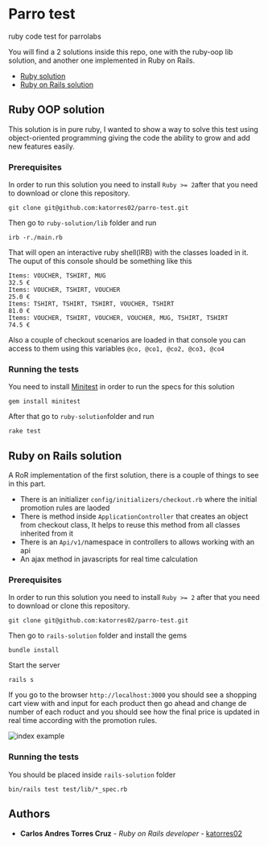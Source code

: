 # Parro test
ruby code test for parrolabs

You will find a 2 solutions inside this repo, one with the ruby-oop lib solution, and another one implemented in Ruby on Rails.
* [Ruby solution](#ruby-oop-solution)
* [Ruby on Rails solution](#ruby-on-rails-solution)

## Ruby OOP solution
This solution is in pure ruby, I wanted to show a way to solve this test using object-oriented programming giving the code the ability to grow and add new features easily.

### Prerequisites
In order to run this solution you need to install `Ruby >= 2`after that you need to download or clone this repository.
```
git clone git@github.com:katorres02/parro-test.git
```
Then go to `ruby-solution/lib` folder and run
```
irb -r./main.rb
```
That will open an interactive ruby shell(IRB) with the classes loaded in it. The ouput of this console should be something like this
```
Items: VOUCHER, TSHIRT, MUG
32.5 €
Items: VOUCHER, TSHIRT, VOUCHER
25.0 €
Items: TSHIRT, TSHIRT, TSHIRT, VOUCHER, TSHIRT
81.0 €
Items: VOUCHER, TSHIRT, VOUCHER, VOUCHER, MUG, TSHIRT, TSHIRT
74.5 €
```

Also a couple of checkout scenarios are loaded in that console you can access to them using this variables `@co, @co1, @co2, @co3, @co4`

### Running the tests
You need to install [Minitest](https://github.com/seattlerb/minitest) in order to run the specs for this solution

```
gem install minitest
```

After that go to `ruby-solution`folder and run
```
rake test
```

## Ruby on Rails solution
A RoR implementation of the first solution, there is a couple of things to see in this part.
* There is an initializer `config/initializers/checkout.rb` where the initial promotion rules are laoded
* There is method inside `ApplicationController` that creates an object from checkout class, It helps to reuse this method from all classes inherited from it
* There is an `Api/v1/`namespace in controllers to allows working with an api
* An ajax method in javascripts for real time calculation


### Prerequisites
In order to run this solution you need to install `Ruby >= 2` after that you need to download or clone this repository.
```
git clone git@github.com:katorres02/parro-test.git
```
Then go to `rails-solution` folder and install the gems
```
bundle install
```
Start the server
```
rails s
```

If you go to the browser `http://localhost:3000` you should see a shopping cart view with and input for each product then go ahead and change de number of each roduct and you should see how the final price is updated in real time according with the promotion rules.

![index example](https://lh4.googleusercontent.com/1br7H-weWu_qVm5RaJVPjXgtDeMwZdE4SXA1Dyw1QEkgmg_jI_VaHQCMB_83O2ZTIXLXSKiAkdKu0OkxT2iy=w1440-h724-rw)

### Running the tests
You should be placed inside `rails-solution` folder
```
bin/rails test test/lib/*_spec.rb
```

## Authors

* **Carlos Andres Torres Cruz** - *Ruby on Rails developer* - [katorres02](https://github.com/katorres02)


